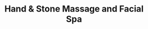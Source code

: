 ---
title: "Hand & Stone Massage and Facial Spa"
url: /greenville/hand-and-stone-massage-and-facial-spa/
shop: massage
---